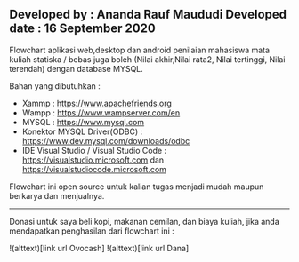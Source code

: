 Developed by : Ananda Rauf Maududi
Developed date : 16 September 2020
-----------------------------------------------------------------------------------------------------------------------

Flowchart aplikasi web,desktop dan android penilaian mahasiswa mata kuliah statiska  / bebas juga boleh (Nilai akhir,Nilai rata2, Nilai tertinggi, Nilai terendah) dengan database MYSQL.

Bahan yang dibutuhkan :

- Xammp : https://www.apachefriends.org
- Wampp : https://www.wampserver.com/en
- MYSQL : https://www.mysql.com
- Konektor MYSQL Driver(ODBC) : https://www.dev.mysql.com/downloads/odbc
- IDE Visual Studio / Visual Studio Code : https://visualstudio.microsoft.com dan https://visualstudiocode.microsoft.com


Flowchart ini open source untuk kalian tugas menjadi mudah maupun berkarya dan menjualnya.

------------------------------------------------------------------------------------------------------

Donasi untuk saya beli kopi, makanan cemilan, dan biaya kuliah, jika anda mendapatkan penghasilan dari flowchart ini :

!(alttext)[link url Ovocash]
!(alttext)[link url Dana]


